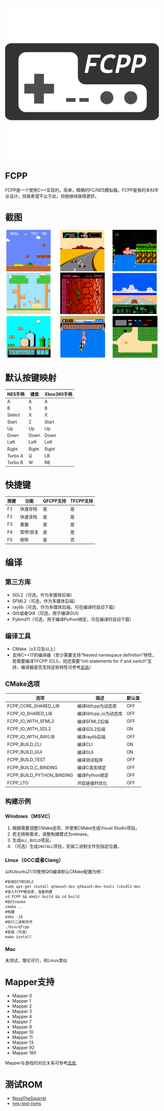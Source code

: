 <div align="center">
  <img src="./images/Logo.png">
</div>

# FCPP
FCPP是一个使用C++实现的，简单，精确的FC/NES模拟器。FCPP是我的本科毕业设计，但我希望不止于此，将她继续做得更好。

# 截图
![截图](/images/Screenshots.png)

# 默认按键映射
| NES手柄 | 键盘  | Xbox360手柄 |
| ------- | ----- | ----------- |
| A       | A     | A           |
| B       | S     | B           |
| Select  | X     | X           |
| Start   | Z     | Start       |
| Up      | Up    | Up          |
| Down    | Down  | Down        |
| Left    | Left  | Left        |
| Right   | Right | Right       |
| Turbo A | Q     | LB          |
| Turbo B | W     | RB          |

# 快捷键
| 按键 | 功能      | QFCPP支持 | TFCPP支持 |
| ---- | --------- | --------- | --------- |
| F1   | 快速存档  | 是        | 是        |
| F2   | 快速读档  | 是        | 是        |
| F3   | 重置      | 是        | 是        |
| F4   | 暂停\恢复 | 是        | 是        |
| F5   | 倒带      | 是        | 否        |

# 编译
## 第三方库
- SDL2（可选，作为多媒体后端）
- SFML2（可选，作为多媒体后端）
- raylib（可选，作为多媒体后端，可在编译时自动下载）
- Qt5或者Qt6（可选，用于编译GUI）
- Pybind11（可选，用于编译Python绑定，可在编译时自动下载）
## 编译工具
- CMake（v3.12及以上）
- 支持C++17的编译器（至少需要支持“Nested namespace definition”特性，若需要编译TFCPP (CLI)，则还需要“init-statements for if and switch”支持，编译器是否支持这些特性可参考[此处](https://en.cppreference.com/w/cpp/compiler_support)）
## CMake选项
| 选项                      | 描述                   | 默认值 |
| ------------------------- | ---------------------- | ------ |
| FCPP_CORE_SHARED_LIB      | 编译libfcpp为动态库    | OFF    |
| FCPP_IO_SHARED_LIB        | 编译libfcpp_io为动态库 | OFF    |
| FCPP_IO_WITH_SFML2        | 编译SFML2后端          | OFF    |
| FCPP_IO_WITH_SDL2         | 编译SDL2后端           | ON     |
| FCPP_IO_WITH_RAYLIB       | 编译raylib后端         | OFF    |
| FCPP_BUILD_CLI            | 编译CLI                | ON     |
| FCPP_BUILD_GUI            | 编译GUI                | ON     |
| FCPP_BUILD_TEST           | 编译测试程序           | OFF    |
| FCPP_BUILD_C_BINDING      | 编译C语言绑定          | OFF    |
| FCPP_BUILD_PYTHON_BINDING | 编译Python绑定         | OFF    |
| FCPP_LTO                  | 开启链接时优化         | OFF    |
## 构建示例
### Windows（MSVC）
1. 根据需要调整CMake选项，并使用CMake生成Visual Studio项目。
2. 若无特殊需求，调整构建模式为release。
3. 生成`ALL_BUILD`项目。
4. （可选）生成`INSTALL`项目，安装二进制文件到指定位置。
### Linux（GCC或者Clang）
以KUbuntu21.10使用Qt5编译默认CMake配置为例：

```shell
#安装Qt5和SDL2
sudo apt-get install qtbase5-dev qtbase5-dev-tools libsdl2-dev
#进入FCPP根目录，准备构建
cd FCPP && mkdir build && cd build
#执行cmake
cmake ..
#构建
make -j8
#执行二进制文件
./bin/qfcpp
#安装（可选）
make install
```
### Mac
未测试，理论可行，和Linux类似

# Mapper支持
- Mapper 0
- Mapper 1
- Mapper 2
- Mapper 3
- Mapper 4
- Mapper 7
- Mapper 9
- Mapper 10
- Mapper 11
- Mapper 13
- Mapper 92
- Mapper 180

Mapper与游戏的对应关系可参考[此处](http://tuxnes.sourceforge.net/nesmapper.txt).

# 测试ROM
- [NovaTheSquirrel](https://github.com/NovaSquirrel/NovaTheSquirrel)
- [nes-test-roms](https://github.com/christopherpow/nes-test-roms)
